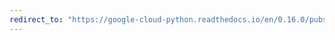 ```yaml
---
redirect_to: "https://google-cloud-python.readthedocs.io/en/0.16.0/pubsub-subscription.html"
---
```

